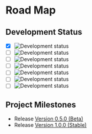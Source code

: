 # Road Map

## Development Status

- [x] ![Development status](https://img.shields.io/badge/status-planning-red.svg?longCache=true)
- [ ] ![Development status](https://img.shields.io/badge/status-pre--alpha-orange.svg?longCache=true)
- [ ] ![Development status](https://img.shields.io/badge/status-alpha-yellow.svg?longCache=true)
- [ ] ![Development status](https://img.shields.io/badge/status-beta-brightgreen.svg?longCache=true)
- [ ] ![Development status](https://img.shields.io/badge/status-stable-blue.svg?longCache=true)
- [ ] ![Development status](https://img.shields.io/badge/status-mature-8A2BE2.svg?longCache=true)
- [ ] ![Development status](https://img.shields.io/badge/status-inactive-lightgrey.svg?longCache=true)

## Project Milestones

- Release [Version 0.5.0 (Beta)](https://github.com/NathanUrwin/cookiecutter-git/milestone/1)
- Release [Version 1.0.0 (Stable)](https://github.com/NathanUrwin/cookiecutter-git/milestone/2)
